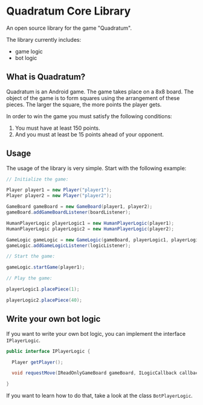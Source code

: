 # Quadratum Core Library

An open source library for the game "Quadratum".

The library currently includes:
- game logic
- bot logic

## What is Quadratum?

Quadratum is an Android game. The game takes place on a 8x8 board. The object of the game is to form squares using the arrangement of these pieces. The larger the square, the more points the player gets. 

In order to win the game you must satisfy the following conditions:

1. You must have at least 150 points.
1. And you must at least be 15 points ahead of your opponent.

## Usage

The usage of the library is very simple. Start with the following example:

```Java
// Initialize the game:

Player player1 = new Player("player1");
Player player2 = new Player("player2");

GameBoard gameBoard = new GameBoard(player1, player2);
gameBoard.addGameBoardListener(boardListener);

HumanPlayerLogic playerLogic1 = new HumanPlayerLogic(player1);
HumanPlayerLogic playerLogic2 = new HumanPlayerLogic(player2);

GameLogic gameLogic = new GameLogic(gameBoard, playerLogic1, playerLogic2);
gameLogic.addGameLogicListener(logicListener);

// Start the game:

gameLogic.startGame(player1);

// Play the game:

playerLogic1.placePiece(1);

playerLogic2.placePiece(40);
```

## Write your own bot logic

If you want to write your own bot logic, you can implement the interface `IPlayerLogic`.

```Java
public interface IPlayerLogic {

  Player getPlayer();

  void requestMove(IReadOnlyGameBoard gameBoard, ILogicCallback callback);

}
```

If you want to learn how to do that, take a look at the class `BotPlayerLogic`.
